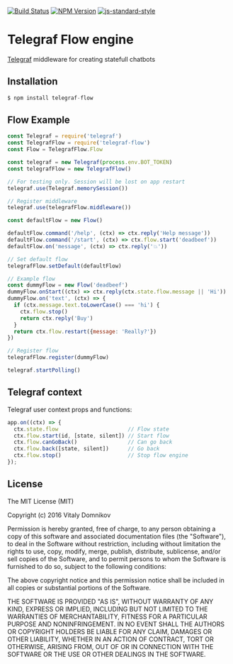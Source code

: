 [![Build Status](https://img.shields.io/travis/telegraf/telegraf-flow.svg?branch=master&style=flat-square)](https://travis-ci.org/telegraf/telegraf-flow)
[![NPM Version](https://img.shields.io/npm/v/telegraf-flow.svg?style=flat-square)](https://www.npmjs.com/package/telegraf-flow)
[![js-standard-style](https://img.shields.io/badge/code%20style-standard-brightgreen.svg?style=flat-square)](http://standardjs.com/)

# Telegraf Flow engine

[Telegraf](https://github.com/telegraf/telegraf) middleware for creating statefull chatbots  

## Installation

```js
$ npm install telegraf-flow
```

## Flow Example
  
```js
const Telegraf = require('telegraf')
const TelegrafFlow = require('telegraf-flow')
const Flow = TelegrafFlow.Flow

const telegraf = new Telegraf(process.env.BOT_TOKEN)
const telegrafFlow = new TelegrafFlow()

// For testing only. Session will be lost on app restart
telegraf.use(Telegraf.memorySession())

// Register middleware
telegraf.use(telegrafFlow.middleware())

const defaultFlow = new Flow()

defaultFlow.command('/help', (ctx) => ctx.reply('Help message'))
defaultFlow.command('/start', (ctx) => ctx.flow.start('deadbeef'))
defaultFlow.on('message', (ctx) => ctx.reply('💥'))

// Set default flow
telegrafFlow.setDefault(defaultFlow)

// Example flow
const dummyFlow = new Flow('deadbeef')
dummyFlow.onStart((ctx) => ctx.reply(ctx.state.flow.message || 'Hi'))
dummyFlow.on('text', (ctx) => {
  if (ctx.message.text.toLowerCase() === 'hi') {
    ctx.flow.stop()
    return ctx.reply('Buy')
  }
  return ctx.flow.restart({message: 'Really?'})
})

// Register flow
telegrafFlow.register(dummyFlow)

telegraf.startPolling()
```

## Telegraf context

Telegraf user context props and functions:

```js
app.on((ctx) => {
  ctx.state.flow                      // Flow state
  ctx.flow.start(id, [state, silent]) // Start flow
  ctx.flow.canGoBack()                // Can go back
  ctx.flow.back([state, silent])      // Go back
  ctx.flow.stop()                     // Stop flow engine
});
```

## License

The MIT License (MIT)

Copyright (c) 2016 Vitaly Domnikov

Permission is hereby granted, free of charge, to any person obtaining a copy
of this software and associated documentation files (the "Software"), to deal
in the Software without restriction, including without limitation the rights
to use, copy, modify, merge, publish, distribute, sublicense, and/or sell
copies of the Software, and to permit persons to whom the Software is
furnished to do so, subject to the following conditions:

The above copyright notice and this permission notice shall be included in all
copies or substantial portions of the Software.

THE SOFTWARE IS PROVIDED "AS IS", WITHOUT WARRANTY OF ANY KIND, EXPRESS OR
IMPLIED, INCLUDING BUT NOT LIMITED TO THE WARRANTIES OF MERCHANTABILITY,
FITNESS FOR A PARTICULAR PURPOSE AND NONINFRINGEMENT. IN NO EVENT SHALL THE
AUTHORS OR COPYRIGHT HOLDERS BE LIABLE FOR ANY CLAIM, DAMAGES OR OTHER
LIABILITY, WHETHER IN AN ACTION OF CONTRACT, TORT OR OTHERWISE, ARISING FROM,
OUT OF OR IN CONNECTION WITH THE SOFTWARE OR THE USE OR OTHER DEALINGS IN THE
SOFTWARE.

